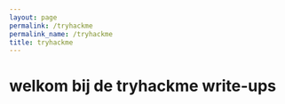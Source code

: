 ```yaml
---
layout: page
permalink: /tryhackme
permalink_name: /tryhackme
title: tryhackme
---
```


# welkom bij de tryhackme write-ups
